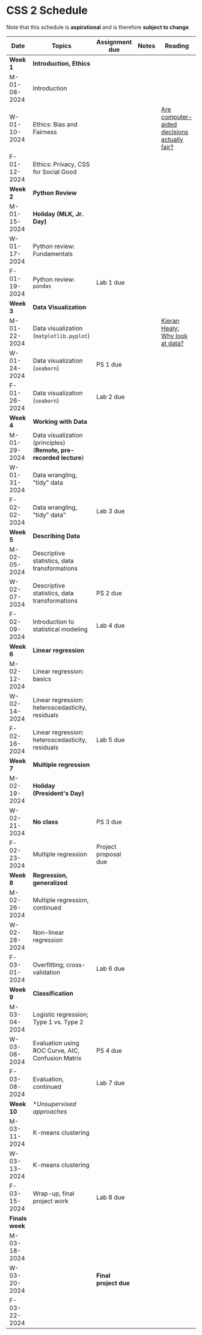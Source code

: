 # CSS 2 Schedule

Note that this schedule is **aspirational** and is therefore **subject to change**.

| Date | Topics | Assignment due | Notes | Reading |
| ---- | ------ | -------------- | ----- | ------- |
| **Week 1** | **Introduction, Ethics** | | | |
| M-01-08-2024 | Introduction | | | |
| W-01-10-2024 | Ethics: Bias and Fairness | | | [Are computer-aided decisions actually fair?](https://www.bu.edu/articles/2018/algorithmic-fairness/)|
| F-01-12-2024 | Ethics: Privacy, CSS for Social Good | | | |
| **Week 2** | **Python Review** | | | |
| M-01-15-2024 | **Holiday (MLK, Jr. Day)** |  | | |
| W-01-17-2024 | Python review: Fundamentals | | | |
| F-01-19-2024 | Python review: `pandas` | Lab 1 due | | |
| **Week 3** | **Data Visualization** | | | |
| M-01-22-2024 | Data visualization (`matplotlib.pyplot`) | | | [Kieran Healy: Why look at data?](https://socviz.co/lookatdata.html#why-look-at-data)|
| W-01-24-2024 | Data visualization (`seaborn`) | PS 1 due | | |
| F-01-26-2024 | Data visualization (`seaborn`) | Lab 2 due | | |
| **Week 4** | **Working with Data** | | | |
| M-01-29-2024 | Data visualization (principles) (**Remote, pre-recorded lecture**) | | | |
| W-01-31-2024 | Data wrangling, "tidy" data | | | |
| F-02-02-2024 | Data wrangling, "tidy" data"| Lab 3 due | | |
| **Week 5** | **Describing Data** | | | |
| M-02-05-2024 | Descriptive statistics, data transformations | | | |
| W-02-07-2024 | Descriptive statistics, data transformations | PS 2 due | | |
| F-02-09-2024 | Introduction to statistical modeling | Lab 4 due | | |
| **Week 6** | **Linear regression** | | | |
| M-02-12-2024 | Linear regression: basics | | | |
| W-02-14-2024 | Linear regression: heteroscedasticity, residuals | | | |
| F-02-16-2024 | Linear regression: heteroscedasticity, residuals | Lab 5 due | | |
| **Week 7** | **Multiple regression** | | | |
| M-02-19-2024 | **Holiday (President's Day)** | | | |
| W-02-21-2024 | **No class** | PS 3 due | | |
| F-02-23-2024 | Multiple regression | Project proposal due | | |
| **Week 8** | **Regression, generalized** | | | |
| M-02-26-2024 | Multiple regression, continued | | | |
| W-02-28-2024 | Non-linear regression   | | | |
| F-03-01-2024 | Overfitting; cross-validation | Lab 6 due | | |
| **Week 9** | **Classification** | | | |
| M-03-04-2024 | Logistic regression; Type 1 vs. Type 2 | | | |
| W-03-06-2024 | Evaluation using ROC Curve, AIC, Confusion Matrix | PS 4 due | | |
| F-03-08-2024 | Evaluation, continued | Lab 7 due | | |
| **Week 10** | **Unsupervised approaches* | | | |
| M-03-11-2024 | K-means clustering| | | |
| W-03-13-2024 | K-means clustering  |  | | |
| F-03-15-2024 | Wrap-up, final project work | Lab 8 due | | |
| **Finals week** | | | | |
| M-03-18-2024 |  | | | |
| W-03-20-2024 |  | **Final project due** | | |
| F-03-22-2024 |  | | | |
